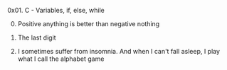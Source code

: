 0x01. C - Variables, if, else, while

0. Positive anything is better than negative nothing 

1. The last digit 

2. I sometimes suffer from insomnia. And when I can't fall asleep, I play what I call the alphabet game 
